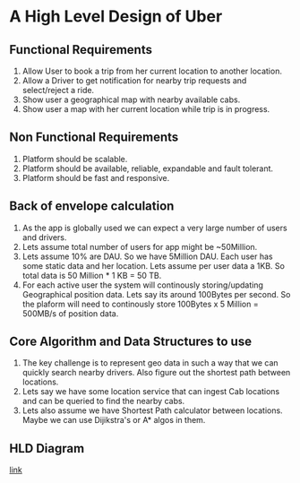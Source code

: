 # A High Level Design of Uber

## Functional Requirements
1. Allow User to book a trip from her current location to another location.
2. Allow a Driver to get notification for nearby trip requests and select/reject a ride.
3. Show user a geographical map with nearby available cabs.
4. Show user a map with her current location while trip is in progress.

## Non Functional Requirements
1. Platform should be scalable.
2. Platform should be available, reliable, expandable and fault tolerant.
3. Platform should be fast and responsive.

## Back of envelope calculation
1. As the app is globally used we can expect a very large number of users and drivers.
2. Lets assume total number of users for app might be ~50Million.
3. Lets assume 10% are DAU. So we have 5Million DAU. Each user has some static data and
   her location. Lets assume per user data a 1KB. So total data is 50 Million * 1 KB = 50 TB.
4. For each active user the system will continously storing/updating Geographical position data. Lets say its around 100Bytes per second. So the plaform will need to continously store 100Bytes x 5 Million = 500MB/s of position data.

## Core Algorithm and Data Structures to use
1. The key challenge is to represent geo data in such a way that we can quickly search nearby drivers. Also figure out the shortest path between locations.
2. Lets say we have some location service that can ingest Cab locations and can be queried to find the nearby cabs.
3. Lets also assume we have Shortest Path calculator between locations. Maybe we can use Dijikstra's or A* algos in them.

## HLD Diagram
[link](./Uber_hld.pdf)